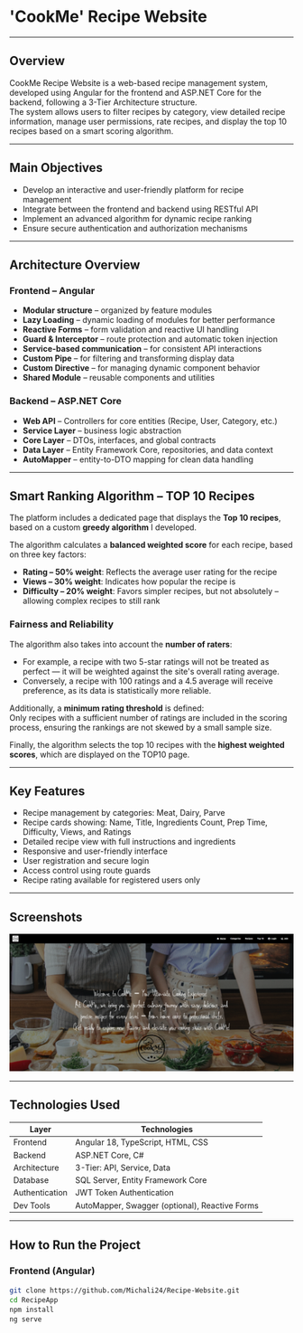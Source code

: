 # 'CookMe' Recipe Website

---

## Overview

CookMe Recipe Website is a web-based recipe management system, developed using Angular for the frontend and ASP.NET Core for the backend, following a 3-Tier Architecture structure.  
The system allows users to filter recipes by category, view detailed recipe information, manage user permissions, rate recipes, and display the top 10 recipes based on a smart scoring algorithm.

---

## Main Objectives

- Develop an interactive and user-friendly platform for recipe management  
- Integrate between the frontend and backend using RESTful API  
- Implement an advanced algorithm for dynamic recipe ranking  
- Ensure secure authentication and authorization mechanisms

---

## Architecture Overview

### Frontend – Angular

- **Modular structure** – organized by feature modules  
- **Lazy Loading** – dynamic loading of modules for better performance  
- **Reactive Forms** – form validation and reactive UI handling  
- **Guard & Interceptor** – route protection and automatic token injection  
- **Service-based communication** – for consistent API interactions  
- **Custom Pipe** – for filtering and transforming display data  
- **Custom Directive** – for managing dynamic component behavior  
- **Shared Module** – reusable components and utilities

### Backend – ASP.NET Core

- **Web API** – Controllers for core entities (Recipe, User, Category, etc.)  
- **Service Layer** – business logic abstraction  
- **Core Layer** – DTOs, interfaces, and global contracts  
- **Data Layer** – Entity Framework Core, repositories, and data context  
- **AutoMapper** – entity-to-DTO mapping for clean data handling

---

## Smart Ranking Algorithm – TOP 10 Recipes

The platform includes a dedicated page that displays the **Top 10 recipes**, based on a custom **greedy algorithm** I developed.

The algorithm calculates a **balanced weighted score** for each recipe, based on three key factors:

- **Rating – 50% weight**: Reflects the average user rating for the recipe  
- **Views – 30% weight**: Indicates how popular the recipe is  
- **Difficulty – 20% weight**: Favors simpler recipes, but not absolutely – allowing complex recipes to still rank

### Fairness and Reliability

The algorithm also takes into account the **number of raters**:

- For example, a recipe with two 5-star ratings will not be treated as perfect — it will be weighted against the site's overall rating average.  
- Conversely, a recipe with 100 ratings and a 4.5 average will receive preference, as its data is statistically more reliable.

Additionally, a **minimum rating threshold** is defined:  
Only recipes with a sufficient number of ratings are included in the scoring process, ensuring the rankings are not skewed by a small sample size.

Finally, the algorithm selects the top 10 recipes with the **highest weighted scores**, which are displayed on the TOP10 page.

---

## Key Features

- Recipe management by categories: Meat, Dairy, Parve  
- Recipe cards showing: Name, Title, Ingredients Count, Prep Time, Difficulty, Views, and Ratings  
- Detailed recipe view with full instructions and ingredients  
- Responsive and user-friendly interface  
- User registration and secure login  
- Access control using route guards  
- Recipe rating available for registered users only

---

## Screenshots
![github](RecipeFront/Project-Recipe/src/assets/images/github.png)

---

## Technologies Used

| Layer        | Technologies                          |
|--------------|----------------------------------------|
| Frontend     | Angular 18, TypeScript, HTML, CSS     |
| Backend      | ASP.NET Core, C#                      |
| Architecture | 3-Tier: API, Service, Data            |
| Database     | SQL Server, Entity Framework Core     |
| Authentication | JWT Token Authentication            |
| Dev Tools    | AutoMapper, Swagger (optional), Reactive Forms |

---

## How to Run the Project

### Frontend (Angular)

```bash
git clone https://github.com/Michali24/Recipe-Website.git
cd RecipeApp
npm install
ng serve
